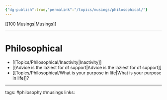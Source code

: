 ```yaml
---
{"dg-publish":true,"permalink":"/topics/musings/philosophical/"}
---
```


[[100 Musings\|Musings]]

---

# Philosophical
 - [[Topics/Philosophical/Inactivity\|Inactivity]]
 - [[Advice is the laziest for of support\|Advice is the laziest for of support]]
 - [[Topics/Philosophical/What is your purpose in life\|What is your purpose in life]]?


---
tags: #philosophy #musings
links:
